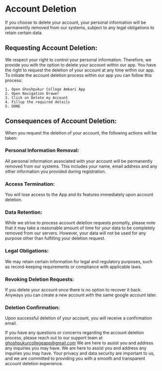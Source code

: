 # Account Deletion

If you choose to delete your account, your personal information will be permanently removed from our systems, subject to any legal obligations to retain certain data.

## Requesting Account Deletion:
We respect your right to control your personal information. Therefore, we provide you with the option to delete your account within our app. You have the right to request the deletion of your account at any time within our app. To initiate the account deletion process within our app you can follow this process:


```
1. Open Ghoshpukur College Ambari App
2. Open Navigation Drawer
3. Click on Delete my Account
4. Fillup the required details
5. DONE
```


## Consequences of Account Deletion:
When you request the deletion of your account, the following actions will be taken:

### Personal Information Removal:
All personal information associated with your account will be permanently removed from our systems. This includes your name, email address and any other information you provided during registration.

### Access Termination:
You will lose access to the App and its features immediately upon account deletion.

### Data Retention:
While we strive to process account deletion requests promptly, please note that it may take a reasonable amount of time for your data to be completely removed from our servers. However, your data will not be used for any purpose other than fulfilling your deletion request.

### Legal Obligations:
We may retain certain information for legal and regulatory purposes, such as record-keeping requirements or compliance with applicable laws. 

### Revoking Deletion Requests:
If you delete your account once there is no option to recover it back. Anyways you can create a new account with the same google account later.

### Deletion Confirmation:
Upon successful deletion of your account, you will receive a confirmation email.



If you have any questions or concerns regarding the account deletion process, please reach out to our support team at ghoshpukurcollegeapp@gmail.com We are here to assist you and address any inquiries you may have. We are here to assist you and address any inquiries you may have. Your privacy and data security are important to us, and we are committed to providing you with a smooth and transparent account deletion experience.
